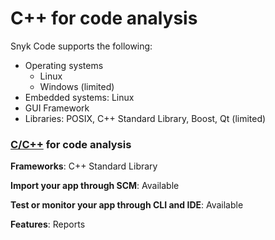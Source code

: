 # C++ for code analysis

Snyk Code supports the following:

* Operating systems
  * Linux
  * Windows (limited)
* Embedded systems: Linux
* GUI Framework&#x20;
* Libraries: POSIX, C++ Standard Library, Boost, Qt (limited)

### [C/C++](./) for code analysis

**Frameworks**: C++ Standard Library

**Import your app through SCM**: Available

**Test or monitor your app through CLI and IDE**: Available

**Features**: Reports

